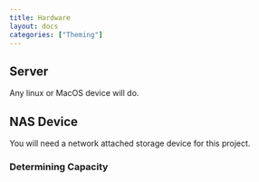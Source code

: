```yaml
---
title: Hardware
layout: docs
categories: ["Theming"]
---
```


## Server

Any linux or MacOS device will do.

## NAS Device

You will need a network attached storage device for this project.

### Determining Capacity
